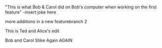 "This is what Bob & Carol did on Bob's computer when working on the first feature"
-insert joke here


more additions in a new featurebranch 2 

This is Ted and Alice's edit

Bob and Carol Stike Again AGAIN